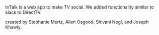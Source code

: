 tvTalk is a web app to make TV social. We added functionality similar to slack to DirectTV. 

created by Stephanie Mertz, Allen Osgood, Shivani Negi, and Joseph Khawly. 